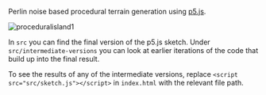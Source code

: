 Perlin noise based procedural terrain generation using [p5.js](https://github.com/processing/p5.js).

![proceduralisland1](https://user-images.githubusercontent.com/129456439/235525087-b09a2233-8218-4e83-adfa-2a6cb2b3d4f8.png)

In `src` you can find the final version of the p5.js sketch. Under 
`src/intermediate-versions` you can look at earlier iterations of the code that 
build up into the final result.

To see the results of any of the intermediate versions, replace 
`<script src="src/sketch.js"></script>` in `index.html` with the relevant file
path.
